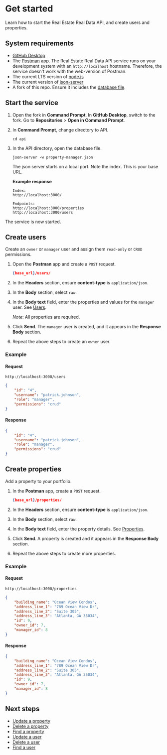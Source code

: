 # Get started

Learn how to start the Real Estate Real Data API, and create users and properties.

## System requirements

* [GitHub Desktop](https://desktop.github.com/)
* The [Postman](https://www.postman.com/downloads/) app. The Real Estate Real Data API service runs on your development system with an `http://localhost` hostname. Therefore, the service doesn't work with the web-version of Postman.
* The current LTS version of [node.js](https://nodejs.org/en/)
* The current version of [json-server](https://www.npmjs.com/package/json-server)
* A fork of this repo. Ensure it includes the [database file](/api/property-manager.json).

## Start the service

1. Open the fork in **Command Prompt**. In **GitHub Desktop**, switch to the fork. Go to **Repositories** > **Open in Command Prompt**.

2. In **Command Prompt**, change directory to API.
    
    ```cli
    cd api
    ```

3. In the API directory, open the database file.

    ```cli
    json-server -w property-manager.json
    ```

    The json server starts on a local port. Note the index. This is your base URL.

    **Example response**
    ```cli
    Index:
    http://localhost:3000/

    Endpoints:
    http://localhost:3000/properties
    http://localhost:3000/users
    ```
The service is now started.

## Create users

Create an `owner` or `manager` user and assign them `read-only` or `CRUD` permissions.

1. Open the **Postman** app and create a `POST` request.
    ```json
    {base_url}/users/
    ```
2. In the **Headers** section, ensure **content-type** is `application/json`.

3. In the **Body** section, select `raw`.

4. In the **Body text** field, enter the properties and values for the `manager` user. See [Users](/users.md).

    *Note*: All properties are required.

5. Click **Send**. The `manager` user is created, and it appears in the **Response Body** section.

6. Repeat the above steps to create an `owner` user.

### Example

#### Request

```
http://localhost:3000/users
```

```json
{
    "id": "4",
    "username": "patrick.johnson",
    "role": "manager",
    "permissions": "crud"
}
```
#### Response

```json
{
    "id": "4",
    "username": "patrick.johnson",
    "role": "manager",
    "permissions": "crud"
}
```

## Create properties

Add a property to your portfolio.

1. In the **Postman** app, create a `POST` request.
    ```json
    {base_url}/properties/
    ```
2. In the **Headers** section, ensure **content-type** is `application/json`.

3. In the **Body** section, select `raw`.

4. In the **Body text** field, enter the property details. See [Properties](/properties.md).

5. Click **Send**. A property is created and it appears in the **Response Body** section.

6. Repeat the above steps to create more properties.

### Example

#### Request

```
http://localhost:3000/properties
```

```json
{
    "building_name": "Ocean View Condos",
    "address_line_1": "789 Ocean View Dr",
    "address_line_2": "Suite 305",
    "address_line_3": "Atlanta, GA 35034",
    "id": 9,
    "owner_id": 7,
    "manager_id": 8
}
```

#### Response

```json
{
    "building_name": "Ocean View Condos",
    "address_line_1": "789 Ocean View Dr",
    "address_line_2": "Suite 305",
    "address_line_3": "Atlanta, GA 35034",
    "id": 9,
    "owner_id": 7,
    "manager_id": 8
}
```
## Next steps

* [Update a property](/docs/update-property.md)
* [Delete a property](/docs/delete-property.md)
* [Find a property](/docs/get-property-by-owner.md)
* [Update a user](/docs/update-user.md)
* [Delete a user](/docs/delete-user.md)
* [Find a user](/docs/get-user.md)